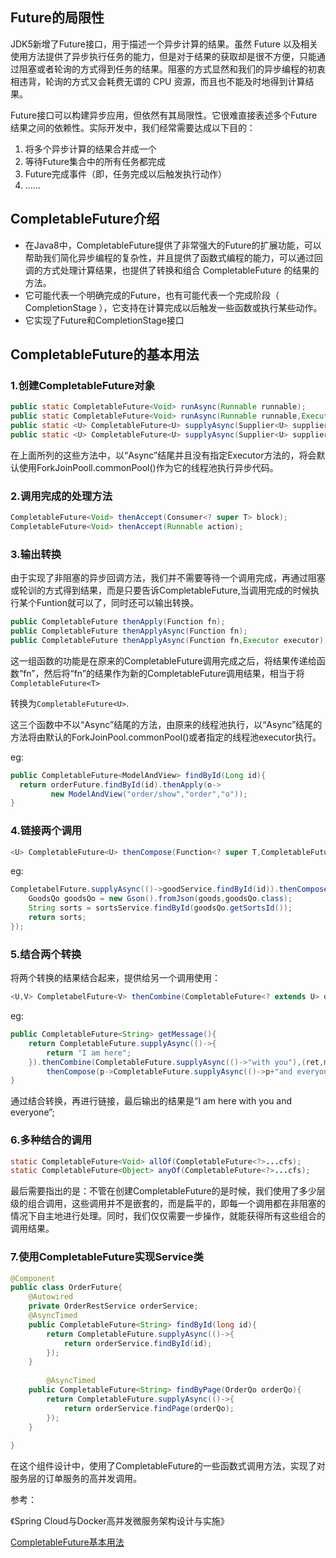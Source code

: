 ## Future的局限性

JDK5新增了Future接口，用于描述一个异步计算的结果。虽然 Future 以及相关使用方法提供了异步执行任务的能力，但是对于结果的获取却是很不方便，只能通过阻塞或者轮询的方式得到任务的结果。阻塞的方式显然和我们的异步编程的初衷相违背，轮询的方式又会耗费无谓的 CPU 资源，而且也不能及时地得到计算结果。

Future接口可以构建异步应用，但依然有其局限性。它很难直接表述多个Future 结果之间的依赖性。实际开发中，我们经常需要达成以下目的：

1. 将多个异步计算的结果合并成一个
2. 等待Future集合中的所有任务都完成
3. Future完成事件（即，任务完成以后触发执行动作）
4. ......

## CompletableFuture介绍

- 在Java8中，CompletableFuture提供了非常强大的Future的扩展功能，可以帮助我们简化异步编程的复杂性，并且提供了函数式编程的能力，可以通过回调的方式处理计算结果，也提供了转换和组合 CompletableFuture 的结果的方法。
- 它可能代表一个明确完成的Future，也有可能代表一个完成阶段（ CompletionStage ），它支持在计算完成以后触发一些函数或执行某些动作。
- 它实现了Future和CompletionStage接口

## CompletableFuture的基本用法

### 1.创建CompletableFuture对象

```java
public static CompletableFuture<Void> runAsync(Runnable runnable);
public static CompletableFuture<Void> runAsync(Runnable runnable,Executor executor);
public static <U> CompletableFuture<U> supplyAsync(Supplier<U> supplier);
public static <U> CompletableFuture<U> supplyAsync(Supplier<U> supplier,Executor executor);
```

在上面所列的这些方法中，以“Async”结尾并且没有指定Executor方法的，将会默认使用ForkJoinPooll.commonPool()作为它的线程池执行异步代码。

### 2.调用完成的处理方法

```java
CompletableFuture<Void> thenAccept(Consumer<? super T> block);
CompletableFuture<Void> thenAccept(Runnable action);
```

### 3.输出转换

由于实现了非阻塞的异步回调方法，我们并不需要等待一个调用完成，再通过阻塞或轮训的方式得到结果，而是只要告诉CompletableFuture,当调用完成的时候执行某个Funtion就可以了，同时还可以输出转换。

```java
public CompletableFuture thenApply(Function fn);
public CompletableFuture thenApplyAsync(Function fn);
public CompletableFuture thenApplyAsync(Function fn,Executor executor);
```

这一组函数的功能是在原来的CompletableFuture调用完成之后，将结果传递给函数“fn”，然后将“fn”的结果作为新的CompletableFuture调用结果，相当于将`CompletableFuture<T>`

转换为`CompletableFuture<U>`.

这三个函数中不以“Async”结尾的方法，由原来的线程池执行，以“Async”结尾的方法将由默认的ForkJoinPool.commonPool()或者指定的线程池executor执行。

eg:

```java
public CompletableFuture<ModelAndView> findById(Long id){
  return orderFuture.findById(id).thenApply(o->
         new ModelAndView("order/show","order","o"));
}
```

### 4.链接两个调用

```java
<U> CompletableFuture<U> thenCompose(Function<? super T,CompletableFuture<U> fn);
```

eg:

```java
CompletabelFuture.supplyAsync(()->goodService.findById(id)).thenCompose(goods->CompletableFuture.supplyAsync()->{
    GoodsQo goodsQo = new Gson().fromJson(goods,goodsQo.class);
    String sorts = sortsService.findById(goodsQo.getSortsId());
    return sorts;
});
```

### 5.结合两个转换

将两个转换的结果结合起来，提供给另一个调用使用：

```java
<U,V> CompletabelFuture<V> thenCombine(CompletableFuture<? extends U> other,BiFunction<? super T,? super U,?extends V> fn)
```

eg:

```java
public CompletableFuture<String> getMessage(){
    return CompletableFuture.supplyAsync(()->{
        return "I am here";
    }).thenCombine(CompletableFuture.supplyAsync(()->"with you"),(ret,msg)->ret+msg).
        thenCompose(p->CompletableFuture.supplyAsync(()->p+"and everyone"));
}
```

通过结合转换，再进行链接，最后输出的结果是“I am here with you and everyone”;

### 6.多种结合的调用

```java
static CompletableFuture<Void> allOf(CompletableFuture<?>...cfs);
static CompletableFuture<Object> anyOf(CompletableFuture<?>...cfs);
```

最后需要指出的是：不管在创建CompletableFuture的是时候，我们使用了多少层级的组合调用，这些调用并不是嵌套的，而是扁平的，即每一个调用都在非阻塞的情况下自主地进行处理。同时，我们仅仅需要一步操作，就能获得所有这些组合的调用结果。

### 7.使用CompletableFuture实现Service类

```java
@Component
public class OrderFuture{
    @Autowired
    private OrderRestService orderService;
    @AsyncTimed
    public CompletableFuture<String> findById(long id){
        return CompletableFuture.supplyAsync(()->{
            return orderService.findById(id);
        });
    }
    
        @AsyncTimed
    public CompletableFuture<String> findByPage(OrderQo orderQo){
        return CompletableFuture.supplyAsync(()->{
            return orderService.findPage(orderQo);
        });
    }
    
}
```

在这个组件设计中，使用了CompletableFuture的一些函数式调用方法，实现了对服务层的订单服务的高并发调用。





参考：

《Spring Cloud与Docker高并发微服务架构设计与实施》

[CompletableFuture基本用法](https://www.cnblogs.com/cjsblog/p/9267163.html)

